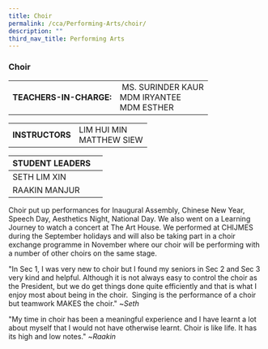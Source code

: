 ```yaml
---
title: Choir
permalink: /cca/Performing-Arts/choir/
description: ""
third_nav_title: Performing Arts
---
```

### Choir

|  	|  	|
|---	|---	|
| **TEACHERS-IN-CHARGE:** 	|  MS. SURINDER KAUR  <br> MDM IRYANTEE <br> MDM ESTHER 	|

|  	|  	|
|---	|---	|
| **INSTRUCTORS** 	| LIM HUI MIN <br>  MATTHEW SIEW <br>	|

| STUDENT LEADERS 	|  	|
|---	|---	|
| SETH LIM XIN	|
| RAAKIN MANJUR	|

Choir put up performances for Inaugural Assembly, Chinese New Year, Speech Day, Aesthetics Night, National Day. We also went on a Learning Journey to watch a concert at The Art House. We performed at CHIJMES during the September holidays and will also be taking part in a choir exchange programme in November where our choir will be performing with a number of other choirs on the same stage.

"In Sec 1, I was very new to choir but I found my seniors in Sec 2 and Sec 3 very kind and helpful. Although it is not always easy to control the choir as the President, but we do get things done quite efficiently and that is what I enjoy most about being in the choir.  Singing is the performance of a choir but teamwork MAKES the choir."
~*Seth*

"My time in choir has been a meaningful experience and I have learnt a lot about myself that I would not have otherwise learnt. Choir is like life. It has its high and low notes."
~*Raakin*





